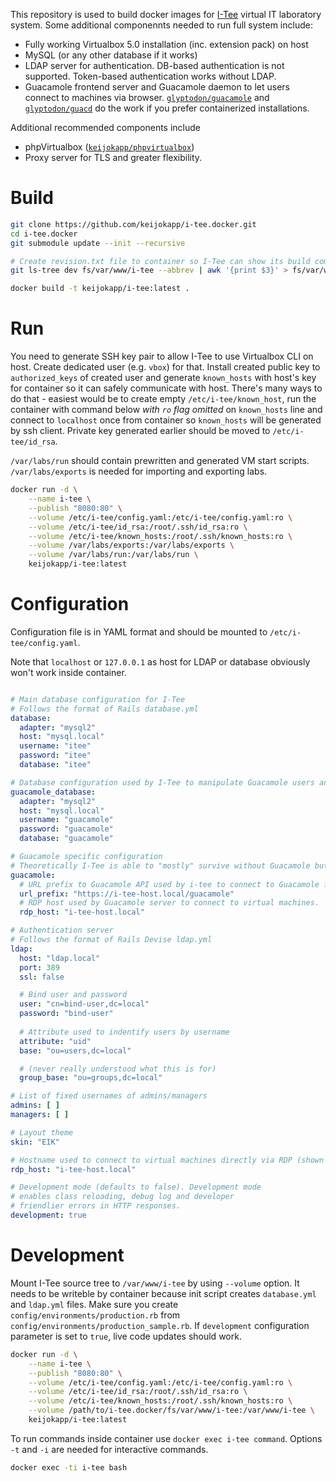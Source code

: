 This repository is used to build docker images for [I-Tee](https://github.com/magavdraakon/i-tee) virtual IT laboratory system. Some additional componennts needed to run full system include:

 * Fully working Virtualbox 5.0 installation (inc. extension pack) on host
 * MySQL (or any other database if it works)
 * LDAP server for authentication. DB-based authentication is not supported. Token-based authentication works without LDAP.
 * Guacamole frontend server and Guacamole daemon to let users connect to machines via browser. [`glyptodon/guacamole`](https://github.com/glyptodon/guacamole-docker) and [`glyptodon/guacd`](https://github.com/glyptodon/guacd-docker) do the work if you prefer containerized installations.

Additional recommended components include
 * phpVirtualbox ([`keijokapp/phpvirtualbox`](https://github.com/keijokapp/phpvirtualbox.docker))
 * Proxy server for TLS and greater flexibility.

# Build

```sh
git clone https://github.com/keijokapp/i-tee.docker.git
cd i-tee.docker
git submodule update --init --recursive

# Create revision.txt file to container so I-Tee can show its build commit without using Git. (optional)
git ls-tree dev fs/var/www/i-tee --abbrev | awk '{print $3}' > fs/var/www/i-tee/revision.txt

docker build -t keijokapp/i-tee:latest .
```

# Run

You need to generate SSH key pair to allow I-Tee to use Virtualbox CLI on host. Create dedicated user (e.g. `vbox`) for that. Install created public key to `authorized_keys` of created user and generate `known_hosts` with host's key for container so it can safely communicate with host. There's many ways to do that - easiest would be to create empty `/etc/i-tee/known_host`, run the container with command below *with `ro` flag omitted* on `known_hosts` line and connect to `localhost` once from container so `known_hosts` will be generated by ssh client. Private key generated earlier should be moved to `/etc/i-tee/id_rsa`.

`/var/labs/run` should contain prewritten and generated VM start scripts. `/var/labs/exports` is needed for importing and exporting labs.

```sh
docker run -d \
	--name i-tee \
	--publish "8080:80" \
	--volume /etc/i-tee/config.yaml:/etc/i-tee/config.yaml:ro \
	--volume /etc/i-tee/id_rsa:/root/.ssh/id_rsa:ro \
	--volume /etc/i-tee/known_hosts:/root/.ssh/known_hosts:ro \
	--volume /var/labs/exports:/var/labs/exports \
	--volume /var/labs/run:/var/labs/run \
	keijokapp/i-tee:latest
```


# Configuration

Configuration file is in YAML format and should be mounted to `/etc/i-tee/config.yaml`.

Note that `localhost` or `127.0.0.1` as host for LDAP or database obviously won't work inside container.

```yaml

# Main database configuration for I-Tee
# Follows the format of Rails database.yml
database:
  adapter: "mysql2"
  host: "mysql.local"
  username: "itee"
  password: "itee"
  database: "itee"

# Database configuration used by I-Tee to manipulate Guacamole users and connections
guacamole_database:
  adapter: "mysql2"
  host: "mysql.local"
  username: "guacamole"
  password: "guacamole"
  database: "guacamole"

# Guacamole specific configuration
# Theoretically I-Tee is able to "mostly" survive without Guacamole but it's not extensively tested.
guacamole:
  # URL prefix to Guacamole API used by i-tee to connect to Guacamole frontend
  url_prefix: "https://i-tee-host.local/guacamole"
  # RDP host used by Guacamole server to connect to virtual machines.
  rdp_host: "i-tee-host.local"

# Authentication server
# Follows the format of Rails Devise ldap.yml 
ldap:
  host: "ldap.local"
  port: 389
  ssl: false

  # Bind user and password
  user: "cn=bind-user,dc=local"
  password: "bind-user"
 
  # Attribute used to indentify users by username
  attribute: "uid"
  base: "ou=users,dc=local"

  # (never really understood what this is for)
  group_base: "ou=groups,dc=local"

# List of fixed usernames of admins/managers
admins: [ ]
managers: [ ]

# Layout theme
skin: "EIK"

# Hostname used to connect to virtual machines directly via RDP (shown to user)
rdp_host: "i-tee-host.local"

# Development mode (defaults to false). Development mode
# enables class reloading, debug log and developer
# friendlier errors in HTTP responses.
development: true
```

# Development

Mount I-Tee source tree to `/var/www/i-tee` by using `--volume` option. It needs to be writeble by container because init script creates `database.yml` and `ldap.yml` files. Make sure you create `config/environments/production.rb` from `config/environments/production_sample.rb`. If `development` configuration parameter is set to `true`, live code updates should work.


```sh
docker run -d \
	--name i-tee \
	--publish "8080:80" \
	--volume /etc/i-tee/config.yaml:/etc/i-tee/config.yaml:ro \
	--volume /etc/i-tee/id_rsa:/root/.ssh/id_rsa:ro \
	--volume /etc/i-tee/known_hosts:/root/.ssh/known_hosts:ro \
	--volume /path/to/i-tee.docker/fs/var/www/i-tee:/var/www/i-tee \
	keijokapp/i-tee:latest
```

To run commands inside container use `docker exec i-tee command`. Options `-t` and `-i` are needed for interactive commands.

```sh
docker exec -ti i-tee bash
```
